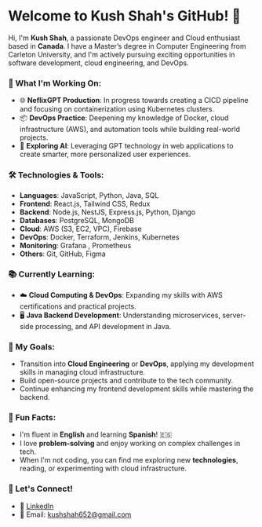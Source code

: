 
# Welcome to Kush Shah's GitHub! 👋

Hi, I'm **Kush Shah**, a passionate DevOps engineer and Cloud enthusiast based in **Canada**. I have a Master’s degree in Computer Engineering from Carleton University, and I'm actively pursuing exciting opportunities in software development, cloud engineering, and DevOps.

### 🚀 What I'm Working On:
- 🌐 **NeflixGPT Production**: In progress towards creating a CICD pipeline and focusing on containerization using Kubernetes clusters.
- 📦 **DevOps Practice**: Deepening my knowledge of Docker, cloud infrastructure (AWS), and automation tools while building real-world projects.
- 🤖 **Exploring AI**: Leveraging GPT technology in web applications to create smarter, more personalized user experiences.

### 🛠️ Technologies & Tools:
- **Languages**: JavaScript, Python, Java, SQL
- **Frontend**: React.js, Tailwind CSS, Redux
- **Backend**: Node.js, NestJS, Express.js, Python, Django
- **Databases**: PostgreSQL, MongoDB
- **Cloud**: AWS (S3, EC2, VPC), Firebase
- **DevOps**: Docker, Terraform, Jenkins, Kubernetes
- **Monitoring**: Grafana , Prometheus
- **Others**: Git, GitHub, Figma

### 📚 Currently Learning:
- ☁️ **Cloud Computing & DevOps**: Expanding my skills with AWS certifications and practical projects.
- 🖥️ **Java Backend Development**: Understanding microservices, server-side processing, and API development in Java.

### 🎯 My Goals:
- Transition into **Cloud Engineering** or **DevOps**, applying my development skills in managing cloud infrastructure.
- Build open-source projects and contribute to the tech community.
- Continue enhancing my frontend development skills while mastering the backend.

### 🌟 Fun Facts:
- I'm fluent in **English** and learning **Spanish**! 🇪🇸
- I love **problem-solving** and enjoy working on complex challenges in tech.
- When I'm not coding, you can find me exploring new **technologies**, reading, or experimenting with cloud infrastructure.

### 🔗 Let's Connect!
- 💼 [LinkedIn](https://www.linkedin.com/in/kush-shah-2170701a9/)
- 📧 Email: kushshah652@gmail.com
